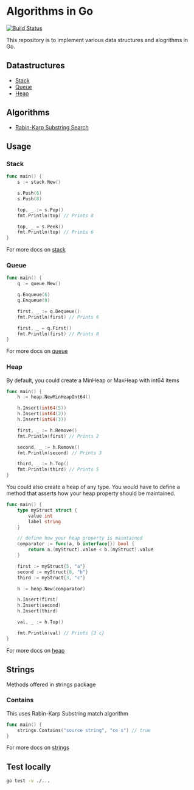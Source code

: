 # Algorithms in Go

[![Build Status](https://travis-ci.org/aswinkarthik/algorithms-in-go.svg?branch=master)](https://travis-ci.org/aswinkarthik/algorithms-in-go)

This repository is to implement various data structures and alogrithms in Go.

## Datastructures

- [Stack](https://godoc.org/github.com/aswinkarthik/algorithms-in-go/stack)
- [Queue](https://godoc.org/github.com/aswinkarthik/algorithms-in-go/queue)
- [Heap](https://godoc.org/github.com/aswinkarthik/algorithms-in-go/heap)

## Algorithms

- [Rabin-Karp Substring Search](https://en.wikipedia.org/wiki/Rabin%E2%80%93Karp_algorithm)

## Usage

### Stack

```go
func main() {
    s := stack.New()

    s.Push(6)
    s.Push(8)

    top, _ := s.Pop()
    fmt.Println(top) // Prints 8

    top, _ = s.Peek()
    fmt.Println(top) // Prints 6
}
```

For more docs on [stack](https://godoc.org/github.com/aswinkarthik/algorithms-in-go/stack)

### Queue

```go
func main() {
    q := queue.New()

    q.Enqueue(6)
    q.Enqueue(8)

    first, _ := q.Dequeue()
    fmt.Println(first) // Prints 6

    first, _ = q.First()
    fmt.Println(first) // Prints 8
}
```

For more docs on [queue](https://godoc.org/github.com/aswinkarthik/algorithms-in-go/queue)

### Heap

By default, you could create a MinHeap or MaxHeap with int64 items

```go
func main() {
    h := heap.NewMinHeapInt64()

    h.Insert(int64(5))
    h.Insert(int64(2))
    h.Insert(int64(3))

    first, _ := h.Remove()
    fmt.Println(first) // Prints 2

    second, _ := h.Remove()
    fmt.Println(second) // Prints 3

    third, _ := h.Top()
    fmt.Println(third) // Prints 5
}
```

You could also create a heap of any type. You would have to define a method that asserts how your heap property should be maintained.

```go
func main() {
    type myStruct struct {
        value int
        label string
    }

    // define how your heap property is maintained
    comparator := func(a, b interface{}) bool {
        return a.(myStruct).value < b.(myStruct).value
    }

    first := myStruct{5, "a"}
    second := myStruct{8, "b"}
    third := myStruct{3, "c"}

    h := heap.New(comparator)

    h.Insert(first)
    h.Insert(second)
    h.Insert(third)

    val, _ := h.Top()

    fmt.Println(val) // Prints {3 c}
}
```

For more docs on [heap](https://godoc.org/github.com/aswinkarthik/algorithms-in-go/heap)

## Strings

Methods offered in strings package

### Contains

This uses Rabin-Karp Substring match algorithm

```go
func main() {
	strings.Contains("source string", "ce s") // true
}
```

For more docs on [strings](https://godoc.org/github.com/aswinkarthik/algorithms-in-go/strings)

## Test locally

```bash
go test -v ./...
```

